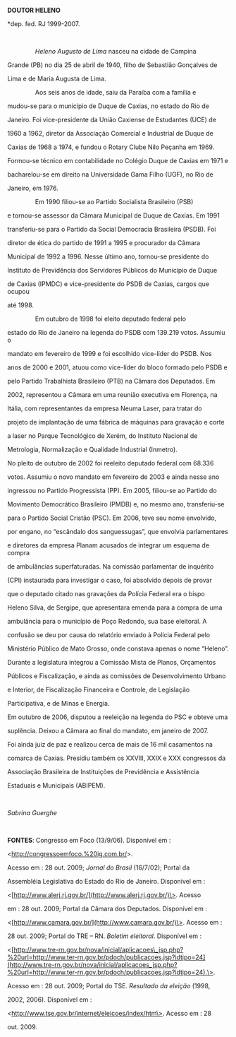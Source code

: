 **DOUTOR HELENO**



\*dep. fed. RJ 1999-2007.



 



                *Heleno Augusto de Lima* nasceu na cidade de Campina

Grande (PB) no dia 25 de abril de 1940, filho de Sebastião Gonçalves de

Lima e de Maria Augusta de Lima.



                Aos seis anos de idade, saiu da Paraíba com a família e

mudou-se para o município de Duque de Caxias, no estado do Rio de

Janeiro. Foi vice-presidente da União Caxiense de Estudantes (UCE) de

1960 a 1962, diretor da Associação Comercial e Industrial de Duque de

Caxias de 1968 a 1974, e fundou o Rotary Clube Nilo Peçanha em 1969.

Formou-se técnico em contabilidade no Colégio Duque de Caxias em 1971 e

bacharelou-se em direito na Universidade Gama Filho (UGF), no Rio de

Janeiro, em 1976.



                Em 1990 filiou-se ao Partido Socialista Brasileiro (PSB)

e tornou-se assessor da Câmara Municipal de Duque de Caxias. Em 1991

transferiu-se para o Partido da Social Democracia Brasileira (PSDB). Foi

diretor de ética do partido de 1991 a 1995 e procurador da Câmara

Municipal de 1992 a 1996. Nesse último ano, tornou-se presidente do

Instituto de Previdência dos Servidores Públicos do Município de Duque

de Caxias (IPMDC) e vice-presidente do PSDB de Caxias, cargos que ocupou

até 1998.



                Em outubro de 1998 foi eleito deputado federal pelo

estado do Rio de Janeiro na legenda do PSDB com 139.219 votos. Assumiu o

mandato em fevereiro de 1999 e foi escolhido vice-líder do PSDB. Nos

anos de 2000 e 2001, atuou como vice-líder do bloco formado pelo PSDB e

pelo Partido Trabalhista Brasileiro (PTB) na Câmara dos Deputados. Em

2002, representou a Câmara em uma reunião executiva em Florença, na

Itália, com representantes da empresa Neuma Laser, para tratar do

projeto de implantação de uma fábrica de máquinas para gravação e corte

a laser no Parque Tecnológico de Xerém, do Instituto Nacional de

Metrologia, Normalização e Qualidade Industrial (Inmetro).



No pleito de outubro de 2002 foi reeleito deputado federal com 68.336

votos. Assumiu o novo mandato em fevereiro de 2003 e ainda nesse ano

ingressou no Partido Progressista (PP). Em 2005, filiou-se ao Partido do

Movimento Democrático Brasileiro (PMDB) e, no mesmo ano, transferiu-se

para o Partido Social Cristão (PSC). Em 2006, teve seu nome envolvido,

por engano, no “escândalo dos sanguessugas”, que envolvia parlamentares

e diretores da empresa Planam acusados de integrar um esquema de compra

de ambulâncias superfaturadas. Na comissão parlamentar de inquérito

(CPI) instaurada para investigar o caso, foi absolvido depois de provar

que o deputado citado nas gravações da Polícia Federal era o bispo

Heleno Silva, de Sergipe, que apresentara emenda para a compra de uma

ambulância para o município de Poço Redondo, sua base eleitoral. A

confusão se deu por causa do relatório enviado à Polícia Federal pelo

Ministério Público de Mato Grosso, onde constava apenas o nome “Heleno”.

Durante a legislatura integrou a Comissão Mista de Planos, Orçamentos

Públicos e Fiscalização, e ainda as comissões de Desenvolvimento Urbano

e Interior, de Fiscalização Financeira e Controle, de Legislação

Participativa, e de Minas e Energia.



Em outubro de 2006, disputou a reeleição na legenda do PSC e obteve uma

suplência. Deixou a Câmara ao final do mandato, em janeiro de 2007.



Foi ainda juiz de paz e realizou cerca de mais de 16 mil casamentos na

comarca de Caxias. Presidiu também os XXVIII, XXIX e XXX congressos da

Associação Brasileira de Instituições de Previdência e Assistência

Estaduais e Municipais (ABIPEM).



               



*Sabrina Guerghe*



 



**FONTES**: Congresso em Foco (13/9/06). Disponível em :

\<[http://congressoemfoco.%20ig.com.br/](http://congressoemfoco.%20ig.com.br/)\>.

Acesso em : 28 out. 2009; *Jornal do Brasil* (16/7/02); Portal da

Assembléia Legislativa do Estado do Rio de Janeiro. Disponível em :

\<[http://www.alerj.rj.gov.br/](http://www.alerj.rj.gov.br/)\>. Acesso

em : 28 out. 2009; Portal da Câmara dos Deputados. Disponível em :

\<[http://www.camara.gov.br/](http://www.camara.gov.br/)\>. Acesso em :

28 out. 2009; Portal do TRE – RN. *Boletim eleitoral*. Disponível em :

\<[http://www.tre-rn.gov.br/nova/inicial/aplicacoes\_jsp.php?%20url=http://www.ter-rn.gov.br/pdoch/publicacoes.jsp?idtipo=24](http://www.tre-rn.gov.br/nova/inicial/aplicacoes_jsp.php?%20url=http://www.ter-rn.gov.br/pdoch/publicacoes.jsp?idtipo=24).\>.

Acesso em : 28 out. 2009; Portal do TSE. *Resultado da eleição* (1998,

2002, 2006). Disponível em : 

\<http://www.tse.gov.br/internet/eleicoes/index/htm\>. Acesso em : 28

out. 2009.



 


